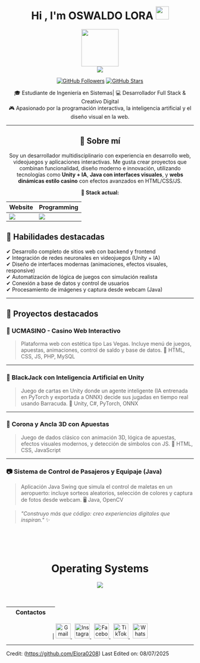 <h1 align="center">Hi , I'm OSWALDO LORA <img src="https://media.giphy.com/media/hvRJCLFzcasrR4ia7z/giphy.gif" width="35"></h1>
<div align="Center">
<img width="100" src="https://github.com/user-attachments/assets/fae54e71-c962-4868-ad16-f727a0593d00" />

<div align="center">

<a href="https://github.com/CtorW">
<img src="https://github.com/user-attachments/assets/77f249fa-d3bf-4ece-aad2-7fe374d1217f" />
</a>

[![GitHub Followers](https://img.shields.io/github/followers/CtorW?label=Follow&style=social)](https://github.com/CtorW)
[![GitHub Stars](https://img.shields.io/github/stars/CtorW?style=social)](https://github.com/CtorW)
</div>

🎓 Estudiante de Ingeniería en Sistemas| 💻 Desarrollador Full Stack & Creativo Digital  
🎮 Apasionado por la programación interactiva, la inteligencia artificial y el diseño visual en la web.

---

## 🚀 Sobre mí

Soy un desarrollador multidisciplinario con experiencia en desarrollo web, videojuegos y aplicaciones interactivas. Me gusta crear proyectos que combinan funcionalidad, diseño moderno e innovación, utilizando tecnologías como **Unity + IA**, **Java con interfaces visuales**, y **webs dinámicas estilo casino** con efectos avanzados en HTML/CSS/JS.

🔧 **Stack actual:**

| Website | Programming |
| ------------- | ------------- |
| <img src="https://skillicons.dev/icons?i=html,css,js,py"/> | <img src="https://skillicons.dev/icons?i=vscode,github"/> |

</div>


## 🧠 Habilidades destacadas

✔ Desarrollo completo de sitios web con backend y frontend  
✔ Integración de redes neuronales en videojuegos (Unity + IA)  
✔ Diseño de interfaces modernas (animaciones, efectos visuales, responsive)  
✔ Automatización de lógica de juegos con simulación realista  
✔ Conexión a base de datos y control de usuarios  
✔ Procesamiento de imágenes y captura desde webcam (Java)

---

## 📌 Proyectos destacados

### 🎰 **UCMASINO - Casino Web Interactivo**
> Plataforma web con estética tipo Las Vegas. Incluye menú de juegos, apuestas, animaciones, control de saldo y base de datos.
🔗 HTML, CSS, JS, PHP, MySQL

---

### 🧠 **BlackJack con Inteligencia Artificial en Unity**
> Juego de cartas en Unity donde un agente inteligente (IA entrenada en PyTorch y exportada a ONNX) decide sus jugadas en tiempo real usando Barracuda.
🧠 Unity, C#, PyTorch, ONNX

---

### 🎲 **Corona y Ancla 3D con Apuestas**
> Juego de dados clásico con animación 3D, lógica de apuestas, efectos visuales modernos, y detección de símbolos con JS.
🎲 HTML, CSS, JavaScript

---

### 📷 **Sistema de Control de Pasajeros y Equipaje (Java)**
> Aplicación Java Swing que simula el control de maletas en un aeropuerto: incluye sorteos aleatorios, selección de colores y captura de fotos desde webcam.
🖥️ Java, OpenCV

> *"Construyo más que código: creo experiencias digitales que inspiran."* ✨


<br>
<br>
<br>

<div align="Center">
<h1>Operating Systems</h1>

<img src="https://skillicons.dev/icons?i=windows,linux,unity,ubuntu"/>

</div>

<br>
<br>


<div align="Center">

| ‎ ‎ ‎ ‎ Contactos ‎ ‎ ‎ ‎ |
|--------------------------|
| 
<a href="mailto:oswaldolora0895@gmail.com">
  <img src="https://skillicons.dev/icons?i=gmail" alt="Gmail" height="40"/>
</a> ‎ ‎ 
<a href="https://instagram.com/oswaldolora0895" target="_blank">
  <img src="https://skillicons.dev/icons?i=instagram" alt="Instagram" height="40"/>
</a> ‎ ‎ 
<a href="https://facebook.com/tuusuario" target="_blank">
  <img src="https://skillicons.dev/icons?i=facebook" alt="Facebook" height="40"/>
</a> ‎ ‎ 
<a href="https://www.tiktok.com/@tuusuario" target="_blank">
  <img src="https://cdn.jsdelivr.net/gh/simple-icons/simple-icons/icons/tiktok.svg" alt="TikTok" height="40"/>
</a> ‎ ‎ 
<a href="https://wa.me/5211234567890" target="_blank">
  <img src="https://cdn.jsdelivr.net/gh/simple-icons/simple-icons/icons/whatsapp.svg" alt="WhatsApp" height="40"/>
</a>




</div>

------

Credit: (https://github.com/Elora0208)
Last Edited on: 08/07/2025
